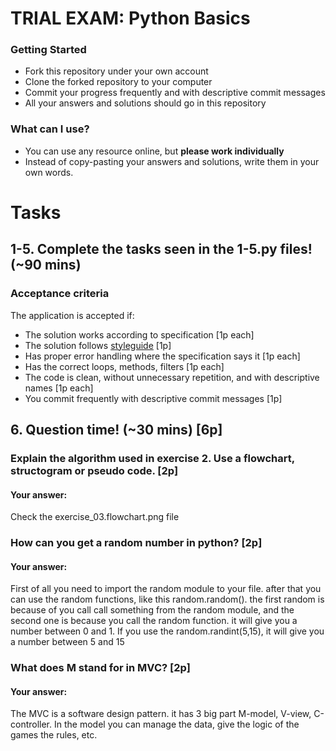 # TRIAL EXAM: Python Basics

### Getting Started
 - Fork this repository under your own account
 - Clone the forked repository to your computer
 - Commit your progress frequently and with descriptive commit messages
 - All your answers and solutions should go in this repository

### What can I use?
 - You can use any resource online, but **please work individually**
 - Instead of copy-pasting your answers and solutions, write them in your own words.


# Tasks
## 1-5. Complete the tasks seen in the 1-5.py files! (~90 mins)
### Acceptance criteria
The application is accepted if:
- The solution works according to specification [1p each]
- The solution follows [styleguide](https://github.com/greenfox-academy/teaching-materials/blob/master/styleguide/python.md) [1p]
- Has proper error handling where the specification says it [1p each]
- Has the correct loops, methods, filters [1p each]
- The code is clean, without unnecessary repetition, and with descriptive names [1p each]
- You commit frequently with descriptive commit messages [1p]

## 6. Question time! (~30 mins) [6p]

### Explain the algorithm used in exercise 2. Use a flowchart, structogram or pseudo code. [2p]
#### Your answer:
 Check the exercise_03.flowchart.png file
### How can you get a random number in python? [2p]
#### Your answer:
First of all you need to import the random module to your file. after that you can use the random functions, like this random.random(). the first random is because of you call call something from the random module, and the second one is because you call the random function. it will give you a number between 0 and 1. If you use the random.randint(5,15), it will give you a number between 5 and 15
### What does M stand for in MVC? [2p]
#### Your answer:
The MVC is a software design pattern. it has 3 big part M-model, V-view, C-controller. In the model you can manage the data, give the logic of the games the rules, etc.

